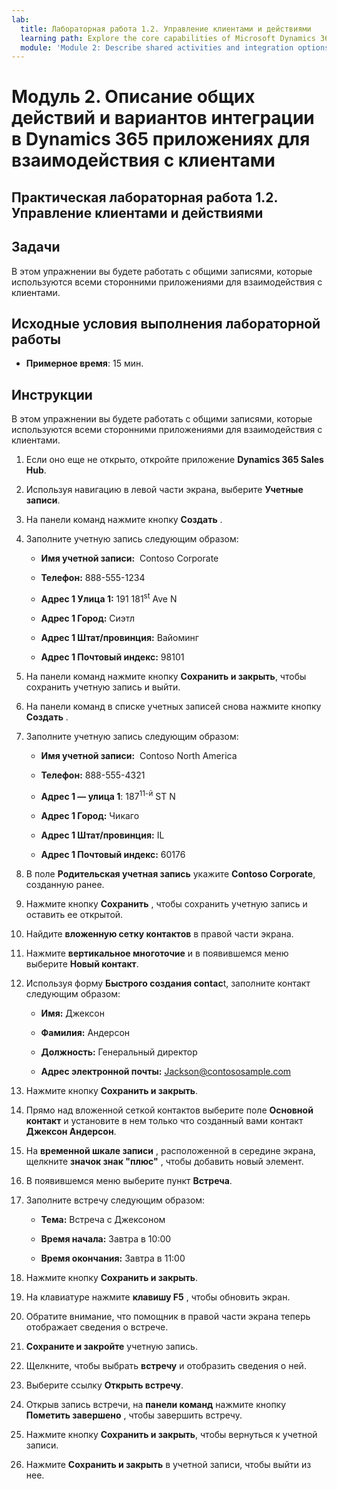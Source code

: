```yaml
---
lab:
  title: Лабораторная работа 1.2. Управление клиентами и действиями
  learning path: Explore the core capabilities of Microsoft Dynamics 365 customer engagement apps
  module: 'Module 2: Describe shared activities and integration options in Dynamics 365 customer engagement apps'
---
```


Модуль 2. Описание общих действий и вариантов интеграции в Dynamics 365 приложениях для взаимодействия с клиентами
========================

## Практическая лабораторная работа 1.2. Управление клиентами и действиями

## Задачи

В этом упражнении вы будете работать с общими записями, которые используются всеми сторонними приложениями для взаимодействия с клиентами. 

## Исходные условия выполнения лабораторной работы

  - **Примерное время**: 15 мин.

## Инструкции

В этом упражнении вы будете работать с общими записями, которые используются всеми сторонними приложениями для взаимодействия с клиентами. 

1. Если оно еще не открыто, откройте приложение **Dynamics 365 Sales Hub**.  

2. Используя навигацию в левой части экрана, выберите **Учетные записи**.  

3. На панели команд нажмите кнопку **Создать** . 

4. Заполните учетную запись следующим образом: 

    - **Имя учетной записи:**  Contoso Corporate 

    - **Телефон:** 888-555-1234 

    - **Адрес 1 Улица 1:** 191 181<sup data-htmlnode="">st</sup> Ave N 

    - **Адрес 1 Город:** Сиэтл 

    - **Адрес 1 Штат/провинция:** Вайоминг 

    - **Адрес 1 Почтовый индекс:** 98101 

5. На панели команд нажмите кнопку **Сохранить и закрыть**, чтобы сохранить учетную запись и выйти. 

6. На панели команд в списке учетных записей снова нажмите кнопку **Создать** . 

7. Заполните учетную запись следующим образом: 

    - **Имя учетной записи:**  Contoso North America 

    - **Телефон:** 888-555-4321 

    - **Адрес 1 — улица 1**: 187<sup data-htmlnode="">11-й</sup> ST N 

    - **Адрес 1 Город:** Чикаго 

    - **Адрес 1 Штат/провинция:** IL 

    - **Адрес 1 Почтовый индекс:** 60176 

8. В поле **Родительская учетная запись** укажите **Contoso Corporate**, созданную ранее. 

9. Нажмите кнопку **Сохранить** , чтобы сохранить учетную запись и оставить ее открытой. 

10. Найдите **вложенную сетку контактов** в правой части экрана. 

11. Нажмите **вертикальное многоточие** и в появившемся меню выберите **Новый контакт**.  

12. Используя форму **Быстрого создания contac**t, заполните контакт следующим образом: 

    - **Имя:** Джексон 

    - **Фамилия:** Андерсон 

    - **Должность:** Генеральный директор 

    - **Адрес электронной почты:** Jackson@contososample.com 

13. Нажмите кнопку **Сохранить и закрыть**. 

14. Прямо над вложенной сеткой контактов выберите поле **Основной контакт** и установите в нем только что созданный вами контакт **Джексон Андерсон**.  

15. На **временной шкале записи** , расположенной в середине экрана, щелкните **значок знак "плюс"** , чтобы добавить новый элемент.  

16. В появившемся меню выберите пункт **Встреча**. 

17. Заполните встречу следующим образом: 

    - **Тема:** Встреча с Джексоном 

    - **Время начала:** Завтра в 10:00 

    - **Время окончания:** Завтра в 11:00 

18. Нажмите кнопку **Сохранить и закрыть**. 

19. На клавиатуре нажмите **клавишу F5** , чтобы обновить экран. 

20. Обратите внимание, что помощник в правой части экрана теперь отображает сведения о встрече. 

21. **Сохраните и закройте** учетную запись.  

22. Щелкните, чтобы выбрать **встречу** и отобразить сведения о ней.  

23. Выберите ссылку **Открыть встречу**. 

24. Открыв запись встречи, на **панели команд** нажмите кнопку **Пометить завершено** , чтобы завершить встречу.  

25. Нажмите кнопку **Сохранить и закрыть**, чтобы вернуться к учетной записи.  

26. Нажмите **Сохранить и закрыть** в учетной записи, чтобы выйти из нее. 
